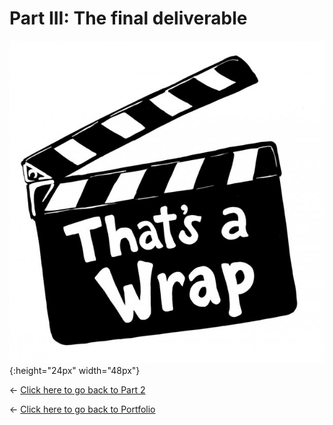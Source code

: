 # Part III: The final deliverable

![That's a wrap](/itsawrap.jpeg){:height="24px" width="48px"}

<- [Click here to go back to Part 2](/final_project_part2_shreya.md)


<- [Click here to go back to Portfolio](/README.md)
